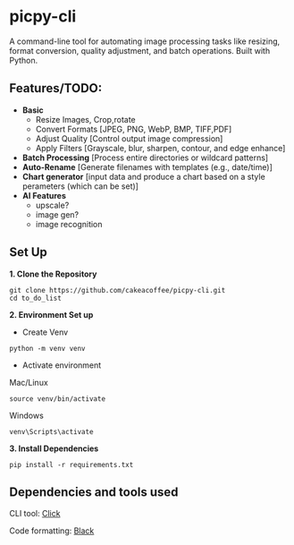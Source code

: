 # picpy-cli
A command-line tool for automating image processing tasks like resizing, format conversion, quality adjustment, and batch operations. Built with Python.

## Features/TODO:
- **Basic**
  - Resize Images, Crop,rotate
  - Convert Formats [JPEG, PNG, WebP, BMP, TIFF,PDF]
  - Adjust Quality [Control output image compression]
  - Apply Filters [Grayscale, blur, sharpen, contour, and edge enhance]
- **Batch Processing** [Process entire directories or wildcard patterns]
- **Auto-Rename** [Generate filenames with templates (e.g., date/time)]
- **Chart generator** [input data and produce a chart based on a style perameters (which can be set)]
- **AI Features**
  - upscale?
  - image gen?
  - image recognition

## Set Up
**1. Clone the Repository**
```
git clone https://github.com/cakeacoffee/picpy-cli.git
cd to_do_list
```
**2.  Environment Set up**

- Create Venv
```
python -m venv venv
```
- Activate environment

Mac/Linux
```
source venv/bin/activate
```
Windows
```
venv\Scripts\activate
```

**3. Install Dependencies**

```
pip install -r requirements.txt
```

## Dependencies and tools used
CLI tool: [Click](https://click.palletsprojects.com/en/stable/)

Code formatting: [Black](https://github.com/psf/black)
